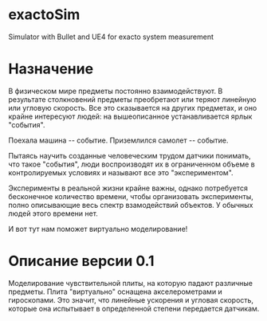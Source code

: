 # exactoSim
 Simulator with Bullet and UE4 for exacto system measurement

# Назначение

В физическом мире предметы постоянно взаимодействуют. В результате столкновений предметы преобретают или теряют линейную или угловую скорость. Все это сказывается на других предметах, и оно крайне интересуют людей: на вышеописанное устанавливается ярлык "события".


Поехала машина -- событие. Приземлился самолет -- событие.


Пытаясь научить созданные человеческим трудом датчики понимать, что такое "события", люди воспроизводят их в ограниченном объеме в контролируемых условиях и называют все это "экспериментом".


Эксперименты в реальной жизни крайне важны, однако потребуется бесконечное количество времени, чтобы организовать эксперименты, полно описывающие весь спектр взамодействий объектов. У обычных людей этого времени нет. 


И вот тут нам поможет виртуально моделирование! 

# Описание версии 0.1

Моделирование чувствительной плиты, на которую падают различные предметы. Плита "виртуально" оснащена акселерометрами и гироскопами. Это значит, что линейные ускорения и угловая скорость, которые она испытывает в определенной степени передается датчикам.
